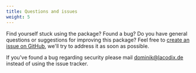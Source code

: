 ```yaml
---
title: Questions and issues
weight: 5
---
```


Find yourself stuck using the package? Found a bug? Do you have general questions or suggestions for improving 
this package? Feel free to [create an issue on GitHub](https://github.com/lacodix/laravel-model-filter/issues), we'll 
try to address it as soon as possible.

If you've found a bug regarding security please mail [dominik@lacodix.de](mailto:dominik@lacodix.de) instead of using
the issue tracker.

